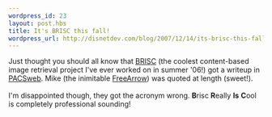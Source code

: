 ```yaml
---
wordpress_id: 23
layout: post.hbs
title: It's BRISC this fall!
wordpress_url: http://disnetdev.com/blog/2007/12/14/its-brisc-this-fall/
---
```

Just thought you should all know that <a href="http://brisc.sf.net">BRISC</a> (the coolest content-based image retrieval project I've ever worked on in summer '06!) got a writeup in <a href="http://www.dimag.com/pacsweb/newsupdate/showArticle.jhtml?articleID=202804064">PACSweb</a>. Mike (the inimitable <a href="http://freearrow.com/blog/">FreeArrow</a>) was quoted at length (sweet!).<br /><br />I'm disappointed though, they got the acronym wrong. <b>B</b>risc <b>R</b>eally <b>Is</b> <b>C</b>ool is completely professional sounding! <br /><br />
